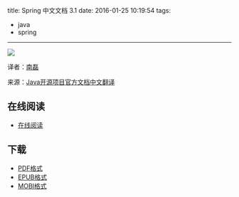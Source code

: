 title: Spring 中文文档 3.1
date: 2016-01-25 10:19:54
tags:
  - java
  - spring
---

![](https://ek8whxe.cloudimg.io/s/width/226/https://www.gitbook.com/cover/book/wizardforcel/spring-doc-3x.jpg?build=1451289687917&v=12.0.2)

译者：[南磊](http://weibo.com/nanlei1987)

来源：[Java开源项目官方文档中文翻译](http://code.google.com/p/translation)

<!--more-->

## 在线阅读 ##

+ [在线阅读](https://www.gitbook.com/book/wizardforcel/spring-doc-3x/details)

## 下载 ##

+ [PDF格式](https://www.gitbook.com/download/pdf/book/wizardforcel/spring-doc-3x)
+ [EPUB格式](https://www.gitbook.com/download/epub/book/wizardforcel/spring-doc-3x)
+ [MOBI格式](https://www.gitbook.com/download/mobi/book/wizardforcel/spring-doc-3x)